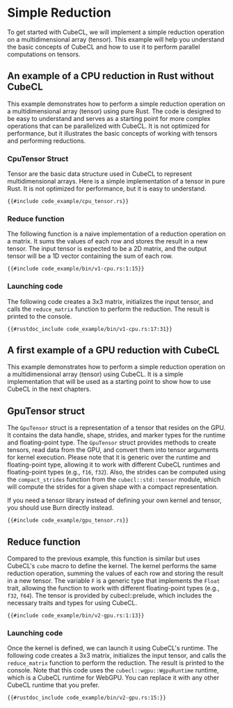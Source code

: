 # Simple Reduction

To get started with CubeCL, we will implement a simple reduction operation on a multidimensional array (tensor). This example will help you understand the basic concepts of CubeCL and how to use it to perform parallel computations on tensors.

## An example of a CPU reduction in Rust without CubeCL
This example demonstrates how to perform a simple reduction operation on a multidimensional array (tensor) using pure Rust. The code is designed to be easy to understand and serves as a starting point for more complex operations that can be parallelized with CubeCL. It is not optimized for performance, but it illustrates the basic concepts of working with tensors and performing reductions.

### CpuTensor Struct
Tensor are the basic data structure used in CubeCL to represent multidimensional arrays. Here is a simple implementation of a tensor in pure Rust. It is not optimized for performance, but it is easy to understand.
```rust,ignore
{{#include code_example/cpu_tensor.rs}}
```

### Reduce function
The following function is a naive implementation of a reduction operation on a matrix. It sums the values of each row and stores the result in a new tensor. The input tensor is expected to be a 2D matrix, and the output tensor will be a 1D vector containing the sum of each row.
```rust,ignore
{{#include code_example/bin/v1-cpu.rs:1:15}}
```

### Launching code
The following code creates a 3x3 matrix, initializes the input tensor, and calls the `reduce_matrix` function to perform the reduction. The result is printed to the console.
```rust,ignore
{{#rustdoc_include code_example/bin/v1-cpu.rs:17:31}}
```

## A first example of a GPU reduction with CubeCL
This example demonstrates how to perform a simple reduction operation on a multidimensional array (tensor) using CubeCL. It is a simple implementation that will be used as a starting point to show how to use CubeCL in the next chapters.

## GpuTensor struct
The `GpuTensor` struct is a representation of a tensor that resides on the GPU. It contains the data handle, shape, strides, and marker types for the runtime and floating-point type. The `GpuTensor` struct provides methods to create tensors, read data from the GPU, and convert them into tensor arguments for kernel execution. Please note that it is generic over the runtime and floating-point type, allowing it to work with different CubeCL runtimes and floating-point types (e.g., `f16`, `f32`). Also, the strides can be computed using the `compact_strides` function from the `cubecl::std::tensor` module, which will compute the strides for a given shape with a compact representation.

<div class="warning">
If you need a tensor library instead of defining your own kernel and tensor, you should use Burn directly instead.
</div>

```rust,ignore
{{#include code_example/gpu_tensor.rs}}
```

## Reduce function
Compared to the previous example, this function is similar but uses CubeCL's `cube` macro to define the kernel. The kernel performs the same reduction operation, summing the values of each row and storing the result in a new tensor. The variable `F` is a generic type that implements the `Float` trait, allowing the function to work with different floating-point types (e.g., `f32`, `f64`). The tensor is provided by cubecl::prelude, which includes the necessary traits and types for using CubeCL.
```rust,ignore
{{#include code_example/bin/v2-gpu.rs:1:13}}
```

### Launching code
Once the kernel is defined, we can launch it using CubeCL's runtime. The following code creates a 3x3 matrix, initializes the input tensor, and calls the `reduce_matrix` function to perform the reduction. The result is printed to the console. Note that this code uses the `cubecl::wgpu::WgpuRuntime` runtime, which is a CubeCL runtime for WebGPU. You can replace it with any other CubeCL runtime that you prefer.
```rust,ignore
{{#rustdoc_include code_example/bin/v2-gpu.rs:15:}}
```

